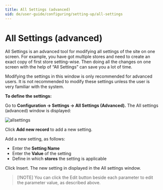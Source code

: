 ```yaml
---
title: All Settings (advanced)
uid: de/user-guide/configuring/setting-up/all-settings
---
```


# All Settings (advanced)

All Settings is an advanced tool for modifying all settings of the site on one screen. For example, you have got multiple stores and need to create an exact copy of first store setting-wise. Then doing all the changes on one screen with the help of “All Settings” can save you a lot of time.

Modifying the settings in this window is only recommended for advanced users. It is not recommended to modify these settings unless the user is very familiar with the system.

**To define the settings:**

Go to **Configuration → Settings → All Settings (Advanced).** The All settings (advanced) window is displayed:

![allsettings](_static/all-settings/allsettings.png)

Click **Add new record** to add a new setting.

Add a new setting, as follows:

* Enter the **Setting Name**
* Enter the **Value** of the setting
* Define in which **stores** the setting is applicable

Click Insert. The new setting in displayed in the All settings window.

> [!NOTE] You can click the Edit button beside each parameter to edit the parameter value, as described above.